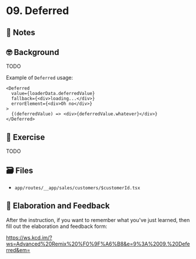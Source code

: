 # 09. Deferred

## 📝 Notes

## 🤓 Background

TODO

Example of `Deferred` usage:

```tsx
<Deferred
  value={loaderData.deferredValue}
  fallback={<div>loading...</div>}
  errorElement={<div>Oh no</div>}
>
  {(deferredValue) => <div>{deferredValue.whatever}</div>}
</Deferred>
```

## 💪 Exercise

TODO

## 🗃 Files

- `app/routes/__app/sales/customers/$customerId.tsx`

## 🦉 Elaboration and Feedback

After the instruction, if you want to remember what you've just learned, then
fill out the elaboration and feedback form:

https://ws.kcd.im/?ws=Advanced%20Remix%20%F0%9F%A6%B8&e=9%3A%2009.%20Deferred&em=
